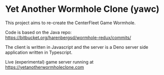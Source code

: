 # Yet Another Wormhole Clone (yawc)

This project aims to re-create the CenterFleet Game Wormhole.

Code is based on the Java repo:
https://bitbucket.org/harenbergsd/wormhole-redux/commits/

The client is written in Javascript and the server is a Deno server side
application written in Typescript.

Live (experimental) game server running at https://yetanotherwormholeclone.com
